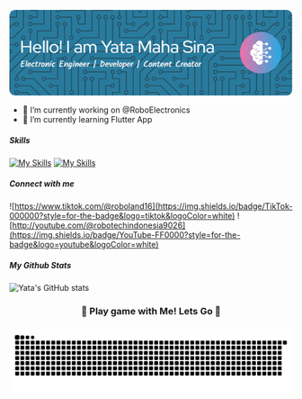 <!-- #### Hello World! I'm Yata Maha Sina 👋 -->

<!--
**YataMahaSina/YataMahaSina** is a ✨ _special_ ✨ repository because its `README.md` (this file) appears on your GitHub profile.

Here are some ideas to get you started:

- 🔭 I’m currently working on ...
- 🌱 I’m currently learning ...
- 👯 I’m looking to collaborate on ...
- 🤔 I’m looking for help with ...
- 💬 Ask me about ...
- 📫 How to reach me: ...
- 😄 Pronouns: ...
- ⚡ Fun fact: ...
-->
![Header](img/github-header-image.png)

- 🔭 I’m currently working on @RoboElectronics
- 🌱 I’m currently learning Flutter App

##### Skills

[![My Skills](https://skillicons.dev/icons?i=cpp,html,css,php,firebase,mysql&perline=3)](https://skillicons.dev) 
[![My Skills](https://skillicons.dev/icons?i=arduino,matlab,python,vscode,sublime&perline=3)](https://skillicons.dev)


##### Connect with me
![https://www.tiktok.com/@roboland16](https://img.shields.io/badge/TikTok-000000?style=for-the-badge&logo=tiktok&logoColor=white) ![http://youtube.com/@robotechindonesia9026](https://img.shields.io/badge/YouTube-FF0000?style=for-the-badge&logo=youtube&logoColor=white)

##### My Github Stats
![Yata's GitHub stats](https://github-readme-stats.vercel.app/api?username=MrProjectArt&show_icons=true&theme=holi)

<h3 align="center">🎯 Play game with Me! Lets Go 🎯</h3>

###

<img src="https://raw.githubusercontent.com/YataMahaSina/YataMahaSina/output/snake.svg" alt="Snake animation" />

###